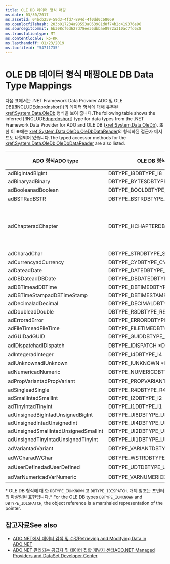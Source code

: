 ```yaml
---
title: OLE DB 데이터 형식 매핑
ms.date: 03/30/2017
ms.assetid: 04bcb259-59d3-4fd7-894d-4f0dd0c68069
ms.openlocfilehash: 203b017234a98553a053981d8f74b2c419376e96
ms.sourcegitcommit: 6b308cf6d627d78ee36dbbae8972a310ac7fd6c8
ms.translationtype: MT
ms.contentlocale: ko-KR
ms.lasthandoff: 01/23/2019
ms.locfileid: "54711735"
---
```

# <a name="ole-db-data-type-mappings"></a><span data-ttu-id="27c15-102">OLE DB 데이터 형식 매핑</span><span class="sxs-lookup"><span data-stu-id="27c15-102">OLE DB Data Type Mappings</span></span>
<span data-ttu-id="27c15-103">다음 표에서는 .NET Framework Data Provider ADO 및 OLE DB([!INCLUDE[dnprdnshort](../../../../includes/dnprdnshort-md.md)])의 데이터 형식에 대해 유추된 <xref:System.Data.OleDb> 형식을 보여 줍니다.</span><span class="sxs-lookup"><span data-stu-id="27c15-103">The following table shows the inferred [!INCLUDE[dnprdnshort](../../../../includes/dnprdnshort-md.md)] type for data types from the .NET Framework Data Provider for ADO and OLE DB (<xref:System.Data.OleDb>).</span></span> <span data-ttu-id="27c15-104">또한 이 표에는 <xref:System.Data.OleDb.OleDbDataReader>의 형식화된 접근자 메서드도 나열되어 있습니다.</span><span class="sxs-lookup"><span data-stu-id="27c15-104">The typed accessor methods for the <xref:System.Data.OleDb.OleDbDataReader> are also listed.</span></span>  
  
|<span data-ttu-id="27c15-105">ADO 형식</span><span class="sxs-lookup"><span data-stu-id="27c15-105">ADO type</span></span>|<span data-ttu-id="27c15-106">OLE DB 형식</span><span class="sxs-lookup"><span data-stu-id="27c15-106">OLE DB type</span></span>|[!INCLUDE[dnprdnshort](../../../../includes/dnprdnshort-md.md)] <span data-ttu-id="27c15-107">형식</span><span class="sxs-lookup"><span data-stu-id="27c15-107">type</span></span>|[!INCLUDE[dnprdnshort](../../../../includes/dnprdnshort-md.md)]<span data-ttu-id="27c15-108">의 형식화된 접근자</span><span class="sxs-lookup"><span data-stu-id="27c15-108">typed accessor</span></span>|  
|--------------|-----------------|----------------------------------------------------------------------|--------------------------------------------------------------------------------|  
|<span data-ttu-id="27c15-109">adBigInt</span><span class="sxs-lookup"><span data-stu-id="27c15-109">adBigInt</span></span>|<span data-ttu-id="27c15-110">DBTYPE_I8</span><span class="sxs-lookup"><span data-stu-id="27c15-110">DBTYPE_I8</span></span>|<span data-ttu-id="27c15-111">Int64</span><span class="sxs-lookup"><span data-stu-id="27c15-111">Int64</span></span>|<span data-ttu-id="27c15-112">GetInt64()</span><span class="sxs-lookup"><span data-stu-id="27c15-112">GetInt64()</span></span>|  
|<span data-ttu-id="27c15-113">adBinary</span><span class="sxs-lookup"><span data-stu-id="27c15-113">adBinary</span></span>|<span data-ttu-id="27c15-114">DBTYPE_BYTES</span><span class="sxs-lookup"><span data-stu-id="27c15-114">DBTYPE_BYTES</span></span>|<span data-ttu-id="27c15-115">Byte[]</span><span class="sxs-lookup"><span data-stu-id="27c15-115">Byte[]</span></span>|<span data-ttu-id="27c15-116">GetBytes()</span><span class="sxs-lookup"><span data-stu-id="27c15-116">GetBytes()</span></span>|  
|<span data-ttu-id="27c15-117">adBoolean</span><span class="sxs-lookup"><span data-stu-id="27c15-117">adBoolean</span></span>|<span data-ttu-id="27c15-118">DBTYPE_BOOL</span><span class="sxs-lookup"><span data-stu-id="27c15-118">DBTYPE_BOOL</span></span>|<span data-ttu-id="27c15-119">Boolean</span><span class="sxs-lookup"><span data-stu-id="27c15-119">Boolean</span></span>|<span data-ttu-id="27c15-120">GetBoolean()</span><span class="sxs-lookup"><span data-stu-id="27c15-120">GetBoolean()</span></span>|  
|<span data-ttu-id="27c15-121">adBSTR</span><span class="sxs-lookup"><span data-stu-id="27c15-121">adBSTR</span></span>|<span data-ttu-id="27c15-122">DBTYPE_BSTR</span><span class="sxs-lookup"><span data-stu-id="27c15-122">DBTYPE_BSTR</span></span>|<span data-ttu-id="27c15-123">문자열</span><span class="sxs-lookup"><span data-stu-id="27c15-123">String</span></span>|<span data-ttu-id="27c15-124">GetString()</span><span class="sxs-lookup"><span data-stu-id="27c15-124">GetString()</span></span>|  
|<span data-ttu-id="27c15-125">adChapter</span><span class="sxs-lookup"><span data-stu-id="27c15-125">adChapter</span></span>|<span data-ttu-id="27c15-126">DBTYPE_HCHAPTER</span><span class="sxs-lookup"><span data-stu-id="27c15-126">DBTYPE_HCHAPTER</span></span>|<span data-ttu-id="27c15-127">`DataReader`를 통해 지원됩니다.</span><span class="sxs-lookup"><span data-stu-id="27c15-127">Supported through the `DataReader`.</span></span> <span data-ttu-id="27c15-128">참조 [DataReader를 사용 하 여 데이터를 검색](../../../../docs/framework/data/adonet/retrieving-data-using-a-datareader.md)합니다.</span><span class="sxs-lookup"><span data-stu-id="27c15-128">See [Retrieving Data Using a DataReader](../../../../docs/framework/data/adonet/retrieving-data-using-a-datareader.md).</span></span>|<span data-ttu-id="27c15-129">GetValue()</span><span class="sxs-lookup"><span data-stu-id="27c15-129">GetValue()</span></span>|  
|<span data-ttu-id="27c15-130">adChar</span><span class="sxs-lookup"><span data-stu-id="27c15-130">adChar</span></span>|<span data-ttu-id="27c15-131">DBTYPE_STR</span><span class="sxs-lookup"><span data-stu-id="27c15-131">DBTYPE_STR</span></span>|<span data-ttu-id="27c15-132">문자열</span><span class="sxs-lookup"><span data-stu-id="27c15-132">String</span></span>|<span data-ttu-id="27c15-133">GetString()</span><span class="sxs-lookup"><span data-stu-id="27c15-133">GetString()</span></span>|  
|<span data-ttu-id="27c15-134">adCurrency</span><span class="sxs-lookup"><span data-stu-id="27c15-134">adCurrency</span></span>|<span data-ttu-id="27c15-135">DBTYPE_CY</span><span class="sxs-lookup"><span data-stu-id="27c15-135">DBTYPE_CY</span></span>|<span data-ttu-id="27c15-136">Decimal</span><span class="sxs-lookup"><span data-stu-id="27c15-136">Decimal</span></span>|<span data-ttu-id="27c15-137">GetDecimal()</span><span class="sxs-lookup"><span data-stu-id="27c15-137">GetDecimal()</span></span>|  
|<span data-ttu-id="27c15-138">adDate</span><span class="sxs-lookup"><span data-stu-id="27c15-138">adDate</span></span>|<span data-ttu-id="27c15-139">DBTYPE_DATE</span><span class="sxs-lookup"><span data-stu-id="27c15-139">DBTYPE_DATE</span></span>|<span data-ttu-id="27c15-140">DateTime</span><span class="sxs-lookup"><span data-stu-id="27c15-140">DateTime</span></span>|<span data-ttu-id="27c15-141">GetDateTime()</span><span class="sxs-lookup"><span data-stu-id="27c15-141">GetDateTime()</span></span>|  
|<span data-ttu-id="27c15-142">adDBDate</span><span class="sxs-lookup"><span data-stu-id="27c15-142">adDBDate</span></span>|<span data-ttu-id="27c15-143">DBTYPE_DBDATE</span><span class="sxs-lookup"><span data-stu-id="27c15-143">DBTYPE_DBDATE</span></span>|<span data-ttu-id="27c15-144">DateTime</span><span class="sxs-lookup"><span data-stu-id="27c15-144">DateTime</span></span>|<span data-ttu-id="27c15-145">GetDateTime()</span><span class="sxs-lookup"><span data-stu-id="27c15-145">GetDateTime()</span></span>|  
|<span data-ttu-id="27c15-146">adDBTime</span><span class="sxs-lookup"><span data-stu-id="27c15-146">adDBTime</span></span>|<span data-ttu-id="27c15-147">DBTYPE_DBTIME</span><span class="sxs-lookup"><span data-stu-id="27c15-147">DBTYPE_DBTIME</span></span>|<span data-ttu-id="27c15-148">DateTime</span><span class="sxs-lookup"><span data-stu-id="27c15-148">DateTime</span></span>|<span data-ttu-id="27c15-149">GetDateTime()</span><span class="sxs-lookup"><span data-stu-id="27c15-149">GetDateTime()</span></span>|  
|<span data-ttu-id="27c15-150">adDBTimeStamp</span><span class="sxs-lookup"><span data-stu-id="27c15-150">adDBTimeStamp</span></span>|<span data-ttu-id="27c15-151">DBTYPE_DBTIMESTAMP</span><span class="sxs-lookup"><span data-stu-id="27c15-151">DBTYPE_DBTIMESTAMP</span></span>|<span data-ttu-id="27c15-152">DateTime</span><span class="sxs-lookup"><span data-stu-id="27c15-152">DateTime</span></span>|<span data-ttu-id="27c15-153">GetDateTime()</span><span class="sxs-lookup"><span data-stu-id="27c15-153">GetDateTime()</span></span>|  
|<span data-ttu-id="27c15-154">adDecimal</span><span class="sxs-lookup"><span data-stu-id="27c15-154">adDecimal</span></span>|<span data-ttu-id="27c15-155">DBTYPE_DECIMAL</span><span class="sxs-lookup"><span data-stu-id="27c15-155">DBTYPE_DECIMAL</span></span>|<span data-ttu-id="27c15-156">Decimal</span><span class="sxs-lookup"><span data-stu-id="27c15-156">Decimal</span></span>|<span data-ttu-id="27c15-157">GetDecimal()</span><span class="sxs-lookup"><span data-stu-id="27c15-157">GetDecimal()</span></span>|  
|<span data-ttu-id="27c15-158">adDouble</span><span class="sxs-lookup"><span data-stu-id="27c15-158">adDouble</span></span>|<span data-ttu-id="27c15-159">DBTYPE_R8</span><span class="sxs-lookup"><span data-stu-id="27c15-159">DBTYPE_R8</span></span>|<span data-ttu-id="27c15-160">Double</span><span class="sxs-lookup"><span data-stu-id="27c15-160">Double</span></span>|<span data-ttu-id="27c15-161">GetDouble()</span><span class="sxs-lookup"><span data-stu-id="27c15-161">GetDouble()</span></span>|  
|<span data-ttu-id="27c15-162">adError</span><span class="sxs-lookup"><span data-stu-id="27c15-162">adError</span></span>|<span data-ttu-id="27c15-163">DBTYPE_ERROR</span><span class="sxs-lookup"><span data-stu-id="27c15-163">DBTYPE_ERROR</span></span>|<span data-ttu-id="27c15-164">ExternalException</span><span class="sxs-lookup"><span data-stu-id="27c15-164">ExternalException</span></span>|<span data-ttu-id="27c15-165">GetValue()</span><span class="sxs-lookup"><span data-stu-id="27c15-165">GetValue()</span></span>|  
|<span data-ttu-id="27c15-166">adFileTime</span><span class="sxs-lookup"><span data-stu-id="27c15-166">adFileTime</span></span>|<span data-ttu-id="27c15-167">DBTYPE_FILETIME</span><span class="sxs-lookup"><span data-stu-id="27c15-167">DBTYPE_FILETIME</span></span>|<span data-ttu-id="27c15-168">DateTime</span><span class="sxs-lookup"><span data-stu-id="27c15-168">DateTime</span></span>|<span data-ttu-id="27c15-169">GetDateTime()</span><span class="sxs-lookup"><span data-stu-id="27c15-169">GetDateTime()</span></span>|  
|<span data-ttu-id="27c15-170">adGUID</span><span class="sxs-lookup"><span data-stu-id="27c15-170">adGUID</span></span>|<span data-ttu-id="27c15-171">DBTYPE_GUID</span><span class="sxs-lookup"><span data-stu-id="27c15-171">DBTYPE_GUID</span></span>|<span data-ttu-id="27c15-172">Guid</span><span class="sxs-lookup"><span data-stu-id="27c15-172">Guid</span></span>|<span data-ttu-id="27c15-173">GetGuid()</span><span class="sxs-lookup"><span data-stu-id="27c15-173">GetGuid()</span></span>|  
|<span data-ttu-id="27c15-174">adIDispatch</span><span class="sxs-lookup"><span data-stu-id="27c15-174">adIDispatch</span></span>|<span data-ttu-id="27c15-175">DBTYPE_IDISPATCH \*</span><span class="sxs-lookup"><span data-stu-id="27c15-175">DBTYPE_IDISPATCH \*</span></span>|<span data-ttu-id="27c15-176">개체</span><span class="sxs-lookup"><span data-stu-id="27c15-176">Object</span></span>|<span data-ttu-id="27c15-177">GetValue()</span><span class="sxs-lookup"><span data-stu-id="27c15-177">GetValue()</span></span>|  
|<span data-ttu-id="27c15-178">adInteger</span><span class="sxs-lookup"><span data-stu-id="27c15-178">adInteger</span></span>|<span data-ttu-id="27c15-179">DBTYPE_I4</span><span class="sxs-lookup"><span data-stu-id="27c15-179">DBTYPE_I4</span></span>|<span data-ttu-id="27c15-180">Int32</span><span class="sxs-lookup"><span data-stu-id="27c15-180">Int32</span></span>|<span data-ttu-id="27c15-181">GetInt32()</span><span class="sxs-lookup"><span data-stu-id="27c15-181">GetInt32()</span></span>|  
|<span data-ttu-id="27c15-182">adIUnknown</span><span class="sxs-lookup"><span data-stu-id="27c15-182">adIUnknown</span></span>|<span data-ttu-id="27c15-183">DBTYPE_IUNKNOWN \*</span><span class="sxs-lookup"><span data-stu-id="27c15-183">DBTYPE_IUNKNOWN \*</span></span>|<span data-ttu-id="27c15-184">개체</span><span class="sxs-lookup"><span data-stu-id="27c15-184">Object</span></span>|<span data-ttu-id="27c15-185">GetValue()</span><span class="sxs-lookup"><span data-stu-id="27c15-185">GetValue()</span></span>|  
|<span data-ttu-id="27c15-186">adNumeric</span><span class="sxs-lookup"><span data-stu-id="27c15-186">adNumeric</span></span>|<span data-ttu-id="27c15-187">DBTYPE_NUMERIC</span><span class="sxs-lookup"><span data-stu-id="27c15-187">DBTYPE_NUMERIC</span></span>|<span data-ttu-id="27c15-188">Decimal</span><span class="sxs-lookup"><span data-stu-id="27c15-188">Decimal</span></span>|<span data-ttu-id="27c15-189">GetDecimal()</span><span class="sxs-lookup"><span data-stu-id="27c15-189">GetDecimal()</span></span>|  
|<span data-ttu-id="27c15-190">adPropVariant</span><span class="sxs-lookup"><span data-stu-id="27c15-190">adPropVariant</span></span>|<span data-ttu-id="27c15-191">DBTYPE_PROPVARIANT</span><span class="sxs-lookup"><span data-stu-id="27c15-191">DBTYPE_PROPVARIANT</span></span>|<span data-ttu-id="27c15-192">개체</span><span class="sxs-lookup"><span data-stu-id="27c15-192">Object</span></span>|<span data-ttu-id="27c15-193">GetValue()</span><span class="sxs-lookup"><span data-stu-id="27c15-193">GetValue()</span></span>|  
|<span data-ttu-id="27c15-194">adSingle</span><span class="sxs-lookup"><span data-stu-id="27c15-194">adSingle</span></span>|<span data-ttu-id="27c15-195">DBTYPE_R4</span><span class="sxs-lookup"><span data-stu-id="27c15-195">DBTYPE_R4</span></span>|<span data-ttu-id="27c15-196">Single</span><span class="sxs-lookup"><span data-stu-id="27c15-196">Single</span></span>|<span data-ttu-id="27c15-197">GetFloat()</span><span class="sxs-lookup"><span data-stu-id="27c15-197">GetFloat()</span></span>|  
|<span data-ttu-id="27c15-198">adSmallInt</span><span class="sxs-lookup"><span data-stu-id="27c15-198">adSmallInt</span></span>|<span data-ttu-id="27c15-199">DBTYPE_I2</span><span class="sxs-lookup"><span data-stu-id="27c15-199">DBTYPE_I2</span></span>|<span data-ttu-id="27c15-200">Int16</span><span class="sxs-lookup"><span data-stu-id="27c15-200">Int16</span></span>|<span data-ttu-id="27c15-201">GetInt16()</span><span class="sxs-lookup"><span data-stu-id="27c15-201">GetInt16()</span></span>|  
|<span data-ttu-id="27c15-202">adTinyInt</span><span class="sxs-lookup"><span data-stu-id="27c15-202">adTinyInt</span></span>|<span data-ttu-id="27c15-203">DBTYPE_I1</span><span class="sxs-lookup"><span data-stu-id="27c15-203">DBTYPE_I1</span></span>|<span data-ttu-id="27c15-204">Byte</span><span class="sxs-lookup"><span data-stu-id="27c15-204">Byte</span></span>|<span data-ttu-id="27c15-205">GetByte()</span><span class="sxs-lookup"><span data-stu-id="27c15-205">GetByte()</span></span>|  
|<span data-ttu-id="27c15-206">adUnsignedBigInt</span><span class="sxs-lookup"><span data-stu-id="27c15-206">adUnsignedBigInt</span></span>|<span data-ttu-id="27c15-207">DBTYPE_UI8</span><span class="sxs-lookup"><span data-stu-id="27c15-207">DBTYPE_UI8</span></span>|<span data-ttu-id="27c15-208">UInt64</span><span class="sxs-lookup"><span data-stu-id="27c15-208">UInt64</span></span>|<span data-ttu-id="27c15-209">GetValue()</span><span class="sxs-lookup"><span data-stu-id="27c15-209">GetValue()</span></span>|  
|<span data-ttu-id="27c15-210">adUnsignedInt</span><span class="sxs-lookup"><span data-stu-id="27c15-210">adUnsignedInt</span></span>|<span data-ttu-id="27c15-211">DBTYPE_UI4</span><span class="sxs-lookup"><span data-stu-id="27c15-211">DBTYPE_UI4</span></span>|<span data-ttu-id="27c15-212">UInt32</span><span class="sxs-lookup"><span data-stu-id="27c15-212">UInt32</span></span>|<span data-ttu-id="27c15-213">GetValue()</span><span class="sxs-lookup"><span data-stu-id="27c15-213">GetValue()</span></span>|  
|<span data-ttu-id="27c15-214">adUnsignedSmallInt</span><span class="sxs-lookup"><span data-stu-id="27c15-214">adUnsignedSmallInt</span></span>|<span data-ttu-id="27c15-215">DBTYPE_UI2</span><span class="sxs-lookup"><span data-stu-id="27c15-215">DBTYPE_UI2</span></span>|<span data-ttu-id="27c15-216">UInt16</span><span class="sxs-lookup"><span data-stu-id="27c15-216">UInt16</span></span>|<span data-ttu-id="27c15-217">GetValue()</span><span class="sxs-lookup"><span data-stu-id="27c15-217">GetValue()</span></span>|  
|<span data-ttu-id="27c15-218">adUnsignedTinyInt</span><span class="sxs-lookup"><span data-stu-id="27c15-218">adUnsignedTinyInt</span></span>|<span data-ttu-id="27c15-219">DBTYPE_UI1</span><span class="sxs-lookup"><span data-stu-id="27c15-219">DBTYPE_UI1</span></span>|<span data-ttu-id="27c15-220">Byte</span><span class="sxs-lookup"><span data-stu-id="27c15-220">Byte</span></span>|<span data-ttu-id="27c15-221">GetByte()</span><span class="sxs-lookup"><span data-stu-id="27c15-221">GetByte()</span></span>|  
|<span data-ttu-id="27c15-222">adVariant</span><span class="sxs-lookup"><span data-stu-id="27c15-222">adVariant</span></span>|<span data-ttu-id="27c15-223">DBTYPE_VARIANT</span><span class="sxs-lookup"><span data-stu-id="27c15-223">DBTYPE_VARIANT</span></span>|<span data-ttu-id="27c15-224">개체</span><span class="sxs-lookup"><span data-stu-id="27c15-224">Object</span></span>|<span data-ttu-id="27c15-225">GetValue()</span><span class="sxs-lookup"><span data-stu-id="27c15-225">GetValue()</span></span>|  
|<span data-ttu-id="27c15-226">adWChar</span><span class="sxs-lookup"><span data-stu-id="27c15-226">adWChar</span></span>|<span data-ttu-id="27c15-227">DBTYPE_WSTR</span><span class="sxs-lookup"><span data-stu-id="27c15-227">DBTYPE_WSTR</span></span>|<span data-ttu-id="27c15-228">문자열</span><span class="sxs-lookup"><span data-stu-id="27c15-228">String</span></span>|<span data-ttu-id="27c15-229">GetString()</span><span class="sxs-lookup"><span data-stu-id="27c15-229">GetString()</span></span>|  
|<span data-ttu-id="27c15-230">adUserDefined</span><span class="sxs-lookup"><span data-stu-id="27c15-230">adUserDefined</span></span>|<span data-ttu-id="27c15-231">DBTYPE_UDT</span><span class="sxs-lookup"><span data-stu-id="27c15-231">DBTYPE_UDT</span></span>|<span data-ttu-id="27c15-232">지원되지 않음</span><span class="sxs-lookup"><span data-stu-id="27c15-232">not supported</span></span>||  
|<span data-ttu-id="27c15-233">adVarNumeric</span><span class="sxs-lookup"><span data-stu-id="27c15-233">adVarNumeric</span></span>|<span data-ttu-id="27c15-234">DBTYPE_VARNUMERIC</span><span class="sxs-lookup"><span data-stu-id="27c15-234">DBTYPE_VARNUMERIC</span></span>|<span data-ttu-id="27c15-235">지원되지 않음</span><span class="sxs-lookup"><span data-stu-id="27c15-235">not supported</span></span>||  
  
 <span data-ttu-id="27c15-236">\* OLE DB 형식에 대 한 `DBTYPE_IUNKNOWN` 고 `DBTYPE_IDISPATCH`, 개체 참조는 포인터의 마샬링된 표현입니다.</span><span class="sxs-lookup"><span data-stu-id="27c15-236">\* For the OLE DB types `DBTYPE_IUNKNOWN` and `DBTYPE_IDISPATCH`, the object reference is a marshaled representation of the pointer.</span></span>  
  
## <a name="see-also"></a><span data-ttu-id="27c15-237">참고자료</span><span class="sxs-lookup"><span data-stu-id="27c15-237">See also</span></span>
- [<span data-ttu-id="27c15-238">ADO.NET에서 데이터 검색 및 수정</span><span class="sxs-lookup"><span data-stu-id="27c15-238">Retrieving and Modifying Data in ADO.NET</span></span>](../../../../docs/framework/data/adonet/retrieving-and-modifying-data.md)
- [<span data-ttu-id="27c15-239">ADO.NET 관리되는 공급자 및 데이터 집합 개발자 센터</span><span class="sxs-lookup"><span data-stu-id="27c15-239">ADO.NET Managed Providers and DataSet Developer Center</span></span>](https://go.microsoft.com/fwlink/?LinkId=217917)
